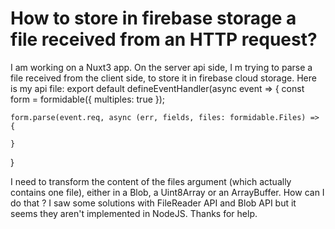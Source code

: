 
# How to store in firebase storage a file received from an HTTP request?

I am working on a Nuxt3 app.
On the server api side, I m trying to parse a file received from the client side, to store it in firebase cloud storage.
Here is my api file:
export default defineEventHandler(async event => {
    const form = formidable({ multiples: true });

    form.parse(event.req, async (err, fields, files: formidable.Files) => {

    }
}

I need to transform the content of the files argument (which actually contains one file), either in a Blob, a Uint8Array or an ArrayBuffer.
How can I do that ? I saw some solutions with FileReader API and Blob API but it seems they aren't implemented in NodeJS.
Thanks for help.

        